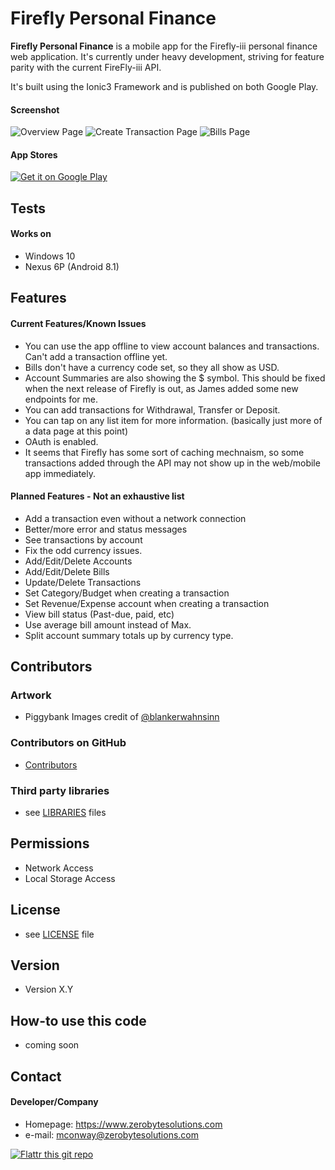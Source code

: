 Firefly Personal Finance
======
**Firefly Personal Finance** is a mobile app for the Firefly-iii personal finance web application. It's currently under heavy development, striving for feature parity with the current FireFly-iii API.

It's built using the Ionic3 Framework and is published on both Google Play.

#### Screenshot
![Overview Page](https://github.com/mconway/firefly-app/ "Android overview")
![Create Transaction Page](https://github.com/mconway/firefly-app/ "Android transaction")
![Bills Page](https://github.com/mconway/firefly-app/ "Android bills")


#### App Stores
<!-- edit this image location -->
[![Get it on Google Play](https://raw.github.com/repat/README-template/master/googleplay.png)](https://play.google.com/apps/testing/com.zerobyte.firefly)

## Tests
#### Works on
* Windows 10
* Nexus 6P (Android 8.1)

## Features
#### Current Features/Known Issues
* You can use the app offline to view account balances and transactions. Can't add a transaction offline yet.
* Bills don't have a currency code set, so they all show as USD. 
* Account Summaries are also showing the $ symbol. This should be fixed when the next release of Firefly is out, as James added some new endpoints for me.
* You can add transactions for Withdrawal, Transfer or Deposit.
* You can tap on any list item for more information. (basically just more of a data page at this point)
* OAuth is enabled.
* It seems that Firefly has some sort of caching mechnaism, so some transactions added through the API may not show up in the web/mobile app immediately.

#### Planned Features - Not an exhaustive list
* Add a transaction even without a network connection
* Better/more error and status messages
* See transactions by account
* Fix the odd currency issues.
* Add/Edit/Delete Accounts
* Add/Edit/Delete Bills
* Update/Delete Transactions
* Set Category/Budget when creating a transaction
* Set Revenue/Expense account when creating a transaction
* View bill status (Past-due, paid, etc)
* Use average bill amount instead of Max.
* Split account summary totals up by currency type.


## Contributors
### Artwork
* Piggybank Images credit of [@blankerwahnsinn](https://unsplash.com/@blankerwahnsinn)

### Contributors on GitHub
* [Contributors](https://github.com/username/appname/graphs/contributors)

### Third party libraries
* see [LIBRARIES](https://github.com/username/appname/blob/master/LIBRARIES.md) files

## Permissions
* Network Access
* Local Storage Access

## License 
* see [LICENSE](https://github.com/username/appname/blob/master/LICENSE.md) file

## Version 
* Version X.Y

## How-to use this code
* coming soon

## Contact
#### Developer/Company
* Homepage: https://www.zerobytesolutions.com
* e-mail: mconway@zerobytesolutions.com

[![Flattr this git repo](http://api.flattr.com/button/flattr-badge-large.png)](https://flattr.com/submit/auto?user_id=username&url=https://github.com/username/appname&title=appname&language=&tags=github&category=software) 